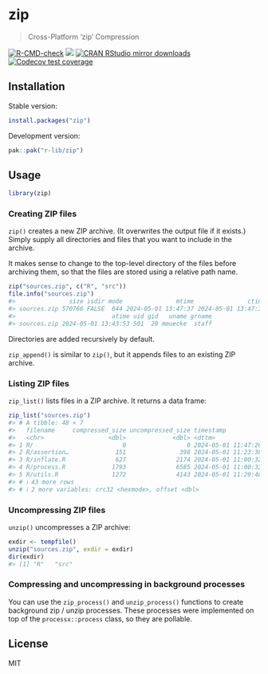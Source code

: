 
<!-- README.md is generated from README.Rmd. Please edit that file -->

# zip

> Cross-Platform ‘zip’ Compression

<!-- badges: start -->

[![R-CMD-check](https://github.com/r-lib/zip/actions/workflows/R-CMD-check.yaml/badge.svg)](https://github.com/r-lib/zip/actions/workflows/R-CMD-check.yaml)
[![](https://www.r-pkg.org/badges/version/zip)](https://www.r-pkg.org/pkg/zip)
[![CRAN RStudio mirror
downloads](https://cranlogs.r-pkg.org/badges/zip)](https://www.r-pkg.org/pkg/zip)
[![Codecov test
coverage](https://codecov.io/gh/r-lib/zip/branch/main/graph/badge.svg)](https://app.codecov.io/gh/r-lib/zip?branch=main)
<!-- badges: end -->

## Installation

Stable version:

``` r
install.packages("zip")
```

Development version:

``` r
pak::pak("r-lib/zip")
```

## Usage

``` r
library(zip)
```

### Creating ZIP files

`zip()` creates a new ZIP archive. (It overwrites the output file if it
exists.) Simply supply all directories and files that you want to
include in the archive.

It makes sense to change to the top-level directory of the files before
archiving them, so that the files are stored using a relative path name.

``` r
zip("sources.zip", c("R", "src"))
file.info("sources.zip")
#>               size isdir mode               mtime               ctime
#> sources.zip 570766 FALSE  644 2024-05-01 13:47:37 2024-05-01 13:47:37
#>                           atime uid gid   uname grname
#> sources.zip 2024-05-01 13:43:53 501  20 mmuecke  staff
```

Directories are added recursively by default.

`zip_append()` is similar to `zip()`, but it appends files to an
existing ZIP archive.

### Listing ZIP files

`zip_list()` lists files in a ZIP archive. It returns a data frame:

``` r
zip_list("sources.zip")
#> # A tibble: 48 × 7
#>   filename     compressed_size uncompressed_size timestamp           permissions
#>   <chr>                  <dbl>             <dbl> <dttm>              <octmode>  
#> 1 R/                         0                 0 2024-05-01 11:47:26 755        
#> 2 R/assertion…             151               398 2024-05-01 11:23:38 644        
#> 3 R/inflate.R              627              2174 2024-05-01 11:00:32 644        
#> 4 R/process.R             1793              6585 2024-05-01 11:00:32 644        
#> 5 R/utils.R               1272              4143 2024-05-01 11:29:40 644        
#> # ℹ 43 more rows
#> # ℹ 2 more variables: crc32 <hexmode>, offset <dbl>
```

### Uncompressing ZIP files

`unzip()` uncompresses a ZIP archive:

``` r
exdir <- tempfile()
unzip("sources.zip", exdir = exdir)
dir(exdir)
#> [1] "R"   "src"
```

### Compressing and uncompressing in background processes

You can use the `zip_process()` and `unzip_process()` functions to
create background zip / unzip processes. These processes were
implemented on top of the `processx::process` class, so they are
pollable.

## License

MIT
